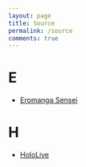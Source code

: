 ```yaml
---
layout: page
title: Source
permalink: /source
comments: true
---
```


# E
- [Eromanga Sensei](https://yourcosplay.github.io/art/categories#Eromanga-Sensei)

# H
- [HoloLive](https://yourcosplay.github.io/art/categories#HoloLive)